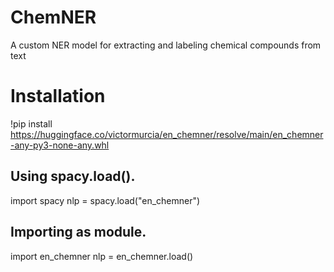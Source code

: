 # ChemNER
A custom NER model for extracting and labeling chemical compounds from text

# Installation
!pip install https://huggingface.co/victormurcia/en_chemner/resolve/main/en_chemner-any-py3-none-any.whl

## Using spacy.load().
import spacy
nlp = spacy.load("en_chemner")

## Importing as module.
import en_chemner
nlp = en_chemner.load()
